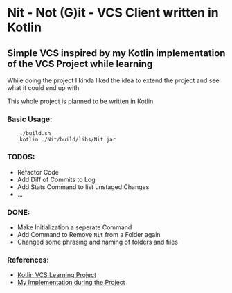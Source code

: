 # Nit - Not (G)it - VCS Client written in Kotlin
## Simple VCS inspired by my Kotlin implementation of the VCS Project while learning

While doing the project I kinda liked the idea to extend the project and see what it could end up with

This whole project is planned to be written in Kotlin

### Basic Usage:
```console
    ./build.sh
    kotlin ./Nit/build/libs/Nit.jar
```


### TODOS:
- Refactor Code
- Add Diff of Commits to Log
- Add Stats Command to list unstaged Changes
- ...

### DONE:
- Make Initialization a seperate Command
- Add Command to Remove `Nit` from a Folder again
- Changed some phrasing and naming of folders and files


### References:
 - [Kotlin VCS Learning Project](https://hyperskill.org/projects/177?track=18)
 - [My Implementation during the Project](https://github.com/LucaBarden/kotlin-learning-path/tree/master/Version%20Control%20System)

